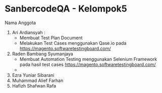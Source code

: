 # SanbercodeQA - Kelompok5

Nama Anggota
1. Ari Ardiansyah :
     - Membuat Test Plan Document
     - Melakukan Test Cases menggunakan Qase.io pada https://magento.softwaretestingboard.com/                 
2. Raden Bambang Syumanjaya
     - Membuat Automation Testing menggunakan Selenium Framework pada hasil test cases https://magento.softwaretestingboard.com/
     - 
3. Ezra Yuniar Sibarani
4. Muhammad Alief Farhan
5. Hafizh Shafwan Rafa

